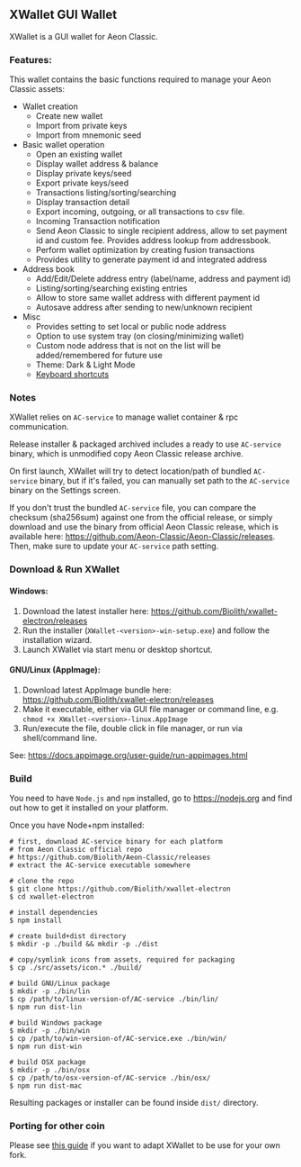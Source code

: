 ## XWallet GUI Wallet

XWallet is a GUI wallet for Aeon Classic.

### Features:
This wallet contains the basic functions required to manage your Aeon Classic assets:

* Wallet creation
  * Create new wallet
  * Import from private keys
  * Import from mnemonic seed
* Basic wallet operation
  * Open an existing  wallet
  * Display wallet address & balance
  * Display private keys/seed
  * Export private keys/seed
  * Transactions listing/sorting/searching
  * Display transaction detail
  * Export incoming, outgoing, or all transactions to csv file.
  * Incoming Transaction notification
  * Send Aeon Classic to single recipient address, allow to set payment id and custom fee. Provides address lookup from addressbook.
  * Perform wallet optimization by creating fusion transactions
  * Provides utility to generate payment id and integrated address
* Address book
  * Add/Edit/Delete address entry (label/name, address and payment id)
  * Listing/sorting/searching existing entries
  * Allow to store same wallet address with different payment id
  * Autosave address after sending to new/unknown recipient
* Misc
  * Provides setting to set local or public node address
  * Option to use system tray (on closing/minimizing wallet)
  * Custom node address that is not on the list will be added/remembered for future use
  * Theme: Dark & Light Mode
  * [Keyboard shortcuts](docs/shortcut.md)


### Notes

XWallet relies on `AC-service` to manage wallet container &amp; rpc communication.

Release installer & packaged archived includes a ready to use `AC-service` binary, which is unmodified copy Aeon Classic release archive.

On first launch, XWallet will try to detect location/path of bundled `AC-service` binary, but if it's failed, you can manually set path to the `AC-service` binary on the Settings screen.

If you don't trust the bundled `AC-service` file, you can compare the checksum (sha256sum) against one from the official release, or simply download and use the binary from official Aeon Classic release, which is available here: https://github.com/Aeon-Classic/Aeon-Classic/releases. Then,  make sure to update your `AC-service` path setting.

### Download &amp; Run XWallet

#### Windows:
1. Download the latest installer here: https://github.com/Biolith/xwallet-electron/releases
2. Run the installer (`XWallet-<version>-win-setup.exe`) and follow the installation wizard.
3. Launch XWallet via start menu or desktop shortcut.

#### GNU/Linux (AppImage):
1. Download latest AppImage bundle here: https://github.com/Biolith/xwallet-electron/releases
2. Make it executable, either via GUI file manager or command line, e.g. `chmod +x XWallet-<version>-linux.AppImage`
3. Run/execute the file, double click in file manager, or run via shell/command line.

See: https://docs.appimage.org/user-guide/run-appimages.html

### Build
You need to have `Node.js` and `npm` installed, go to https://nodejs.org and find out how to get it installed on your platform.

Once you have Node+npm installed:
```
# first, download AC-service binary for each platform
# from Aeon Classic official repo
# https://github.com/Biolith/Aeon-Classic/releases
# extract the AC-service executable somewhere

# clone the repo
$ git clone https://github.com/Biolith/xwallet-electron
$ cd xwallet-electron

# install dependencies
$ npm install

# create build+dist directory
$ mkdir -p ./build && mkdir -p ./dist

# copy/symlink icons from assets, required for packaging
$ cp ./src/assets/icon.* ./build/

# build GNU/Linux package
$ mkdir -p ./bin/lin
$ cp /path/to/linux-version-of/AC-service ./bin/lin/
$ npm run dist-lin

# build Windows package
$ mkdir -p ./bin/win
$ cp /path/to/win-version-of/AC-service.exe ./bin/win/
$ npm run dist-win

# build OSX package
$ mkdir -p ./bin/osx
$ cp /path/to/osx-version-of/AC-service ./bin/osx/
$ npm run dist-mac
```

Resulting packages or installer can be found inside `dist/` directory.

### Porting for other coin
Please see [this guide](docs/porting.md) if you want to adapt XWallet to be use for your own fork.
